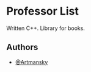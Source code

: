 # Professor List

Written C++. Library for books.

## Authors

- [@Artmansky](https://github.com/Artmansky)

